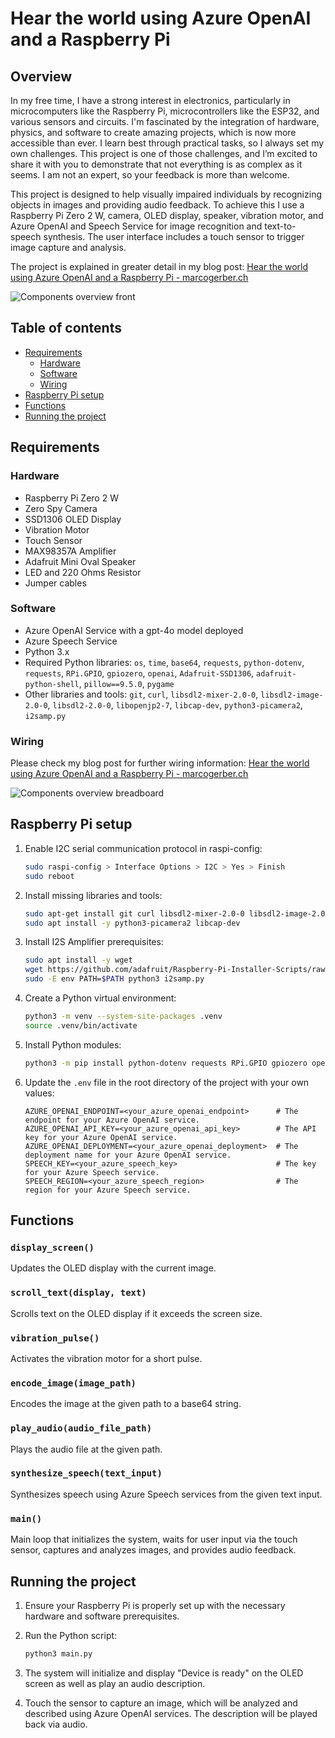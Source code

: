 # Hear the world using Azure OpenAI and a Raspberry Pi

## Overview

In my free time, I have a strong interest in electronics, particularly in microcomputers like the Raspberry Pi, microcontrollers like the ESP32, and various sensors and circuits. I'm fascinated by the integration of hardware, physics, and software to create amazing projects, which is now more accessible than ever. I learn best through practical tasks, so I always set my own challenges. This project is one of those challenges, and I’m excited to share it with you to demonstrate that not everything is as complex as it seems. I am not an expert, so your feedback is more than welcome.

This project is designed to help visually impaired individuals by recognizing objects in images and providing audio feedback. To achieve this I use a Raspberry Pi Zero 2 W, camera, OLED display, speaker, vibration motor, and Azure OpenAI and Speech Service for image recognition and text-to-speech synthesis. The user interface includes a touch sensor to trigger image capture and analysis.

The project is explained in greater detail in my blog post: [Hear the world using Azure OpenAI and a Raspberry Pi - marcogerber.ch](https://marcogerber.ch/hear-the-world-using-azure-openai-and-a-raspberry-pi/)

![Components overview front](https://marcogerber.ch/wp-content/uploads/2024/07/overview-components-front.jpg)

## Table of contents

- [Requirements](#requirements)
  - [Hardware](#hardware)
  - [Software](#software)
  - [Wiring](#wiring)
- [Raspberry Pi setup](#raspberry-pi-setup)
- [Functions](#functions)
- [Running the project](#running-the-project)

## Requirements

### Hardware

- Raspberry Pi Zero 2 W
- Zero Spy Camera
- SSD1306 OLED Display
- Vibration Motor
- Touch Sensor
- MAX98357A Amplifier
- Adafruit Mini Oval Speaker
- LED and 220 Ohms Resistor
- Jumper cables

### Software

- Azure OpenAI Service with a gpt-4o model deployed
- Azure Speech Service
- Python 3.x
- Required Python libraries: `os`, `time`, `base64`, `requests`, `python-dotenv`, `requests`, `RPi.GPIO`, `gpiozero`, `openai`, `Adafruit-SSD1306`, `adafruit-python-shell`, `pillow==9.5.0`, `pygame`
- Other libraries and tools: `git`, `curl`, `libsdl2-mixer-2.0-0`, `libsdl2-image-2.0-0`, `libsdl2-2.0-0`, `libopenjp2-7`, `libcap-dev`, `python3-picamera2`, `i2samp.py`

### Wiring

Please check my blog post for further wiring information: [Hear the world using Azure OpenAI and a Raspberry Pi - marcogerber.ch](https://marcogerber.ch/hear-the-world-u%E2%80%A6d-a-raspberry-pi/)

![Components overview breadboard](https://marcogerber.ch/wp-content/uploads/2024/07/overview-components-breadboard.jpg)


## Raspberry Pi setup

1. Enable I2C serial communication protocol in raspi-config:

    ```bash
    sudo raspi-config > Interface Options > I2C > Yes > Finish
    sudo reboot
    ```

2. Install missing libraries and tools:

    ```bash
    sudo apt-get install git curl libsdl2-mixer-2.0-0 libsdl2-image-2.0-0 libsdl2-2.0-0 libopenjp2-7
    sudo apt install -y python3-picamera2 libcap-dev
    ```

3. Install I2S Amplifier prerequisites:

    ```bash
    sudo apt install -y wget
    wget https://github.com/adafruit/Raspberry-Pi-Installer-Scripts/raw/main/i2samp.py
    sudo -E env PATH=$PATH python3 i2samp.py
    ```

4. Create a Python virtual environment:

    ```bash
    python3 -m venv --system-site-packages .venv
    source .venv/bin/activate
    ```

5. Install Python modules:

    ```bash
    python3 -m pip install python-dotenv requests RPi.GPIO gpiozero openai Adafruit-SSD1306 adafruit-python-shell pillow==9.5.0 pygame
    ```

6. Update the `.env` file in the root directory of the project with your own values:

    ```env
    AZURE_OPENAI_ENDPOINT=<your_azure_openai_endpoint>      # The endpoint for your Azure OpenAI service.
    AZURE_OPENAI_API_KEY=<your_azure_openai_api_key>        # The API key for your Azure OpenAI service.
    AZURE_OPENAI_DEPLOYMENT=<your_azure_openai_deployment>  # The deployment name for your Azure OpenAI service.
    SPEECH_KEY=<your_azure_speech_key>                      # The key for your Azure Speech service.
    SPEECH_REGION=<your_azure_speech_region>                # The region for your Azure Speech service.
    ```


## Functions

### `display_screen()`

Updates the OLED display with the current image.

### `scroll_text(display, text)`

Scrolls text on the OLED display if it exceeds the screen size.

### `vibration_pulse()`

Activates the vibration motor for a short pulse.

### `encode_image(image_path)`

Encodes the image at the given path to a base64 string.

### `play_audio(audio_file_path)`

Plays the audio file at the given path.

### `synthesize_speech(text_input)`

Synthesizes speech using Azure Speech services from the given text input.

### `main()`

Main loop that initializes the system, waits for user input via the touch sensor, captures and analyzes images, and provides audio feedback.

## Running the project

1. Ensure your Raspberry Pi is properly set up with the necessary hardware and software prerequisites.
2. Run the Python script:

    ```bash
    python3 main.py
    ```

3. The system will initialize and display "Device is ready" on the OLED screen as well as play an audio description.
4. Touch the sensor to capture an image, which will be analyzed and described using Azure OpenAI services. The description will be played back via audio.
